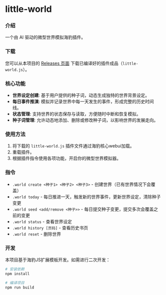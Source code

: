 # little-world

### 介绍

一个由 AI 驱动的微型世界模拟海豹插件。

### 下载

您可以从本项目的 [Releases 页面](https://github.com/NewWYoming/littleworld/releases) 下载已编译好的插件成品（`little-world.js`）。

### 核心功能

- **世界设定创建**: 基于用户提供的种子词，动态生成独特的世界背景设定。
- **每日事件推演**: 模拟并记录世界中每一天发生的事件，形成完整的历史时间线。
- **状态管理**: 支持世界的状态保存与读取，方便随时中断和恢复模拟。
- **种子词管理**: 允许动态地添加、删除或修改种子词，以影响世界的发展走向。

### 使用方法

1.  将下载的 `little-world.js` 插件文件通过海豹核心webui加载。
2.  重载插件。
3.  根据插件指令使用各项功能，开启你的微型世界模拟器。

### 指令

- `.world create <种子1> <种子2> <种子3>` - 创建世界（已有世界情况下会覆盖）
- `.world today` - 每日推进一天，触发新的世界事件，更新世界设定，清除种子变更
- `.world seed <add/remove <种子>>` - 每日提交种子变更，提交多次会覆盖之前的变更
- `.world status` - 查看世界设定
- `.world history [页码]` - 查看历史书页
- `.world reset` - 删除世界

### 开发

本项目基于海豹JS扩展模板开发。如需进行二次开发：

```bash
# 安装依赖
npm install

# 编译项目
npm run build

